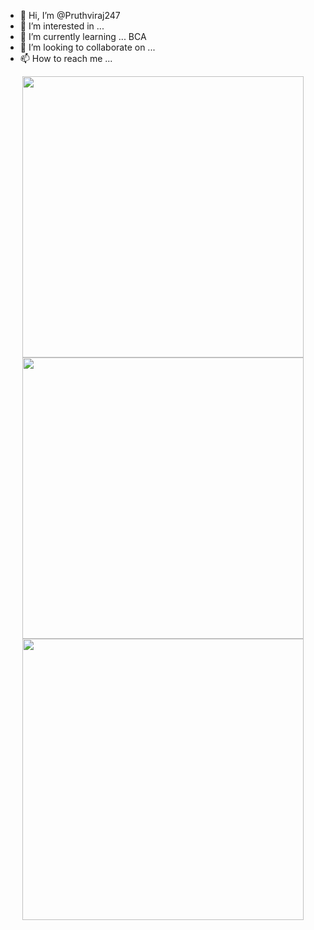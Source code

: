 - 👋 Hi, I’m @Pruthviraj247
- 👀 I’m interested in ...
- 🌱 I’m currently learning ... BCA
- 💞️ I’m looking to collaborate on ...
- 📫 How to reach me ...

<!---
Pruthviraj247/Pruthviraj247 is a ✨ special ✨ repository because its `README.md` (this file) appears on your GitHub profile.
You can click the Preview link to take a look at your changes.
--->


<p align = "center">
    <img src = "&nbsp&nbsp&nbsp&nbsp&nbsp&nbsp&nbsp&nbsp&nbsp&nbsphttps://github-readme-streak-stats.herokuapp.com?user=Pruthviraj247&theme=dark&hide_border=true" width = 450>
  <a href="https://github.com/Pruthviraj247">
  <img align="center" src="https://github-readme-stats.anuraghazra1.vercel.app/api/top-langs/?username=Pruthviraj247&layout=compact&theme=radical" / width = 450>
</a>
 <img src = "https://github-readme-stats.vercel.app/api?username=Pruthviraj247&show_icons=true&theme=bear&nbsp&nbsp&nbsp&nbsp&nbsp&nbsp&nbsp&nbsp&nbsp&nbsp" width = 450>
  </p>
 


